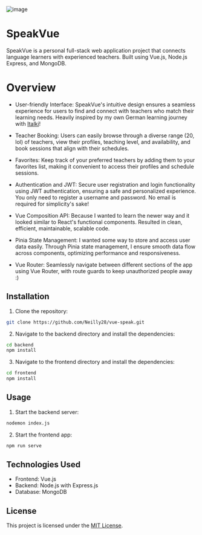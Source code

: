 ![image](https://github.com/Neilly28/vue-speak/assets/104105542/2da29f7e-218c-4664-8a8c-4d3b61c2e997)

# SpeakVue

SpeakVue is a personal full-stack web application project that connects language learners with experienced teachers. Built using Vue.js, Node.js Express, and MongoDB.

# Overview

- User-friendly Interface: SpeakVue's intuitive design ensures a seamless experience for users to find and connect with teachers who match their learning needs. Heavily inspired by my own German learning journey with [Italki](https://www.italki.com/)!

- Teacher Booking: Users can easily browse through a diverse range (20, lol) of teachers, view their profiles, teaching level, and availability, and book sessions that align with their schedules.

- Favorites: Keep track of your preferred teachers by adding them to your favorites list, making it convenient to access their profiles and schedule sessions.

- Authentication and JWT: Secure user registration and login functionality using JWT authentication, ensuring a safe and personalized experience. You only need to register a username and password. No email is required for simplicity's sake!

- Vue Composition API: Because I wanted to learn the newer way and it looked similar to React's functional components. Resulted in clean, efficient, maintainable, scalable code.

- Pinia State Management: I wanted some way to store and access user data easily. Through Pinia state management, I ensure smooth data flow across components, optimizing performance and responsiveness.

- Vue Router: Seamlessly navigate between different sections of the app using Vue Router, with route guards to keep unauthorized people away :)

## Installation

1. Clone the repository:

```bash
git clone https://github.com/Neilly28/vue-speak.git
```

2. Navigate to the backend directory and install the dependencies:

```bash
cd backend
npm install
```

3. Navigate to the frontend directory and install the dependencies:

```bash
cd frontend
npm install
```

## Usage

1. Start the backend server:

```bash
nodemon index.js
```

2. Start the frontend app:

```bash
npm run serve
```

## Technologies Used

- Frontend: Vue.js
- Backend: Node.js with Express.js
- Database: MongoDB

## License

This project is licensed under the [MIT License](https://choosealicense.com/licenses/mit/).
